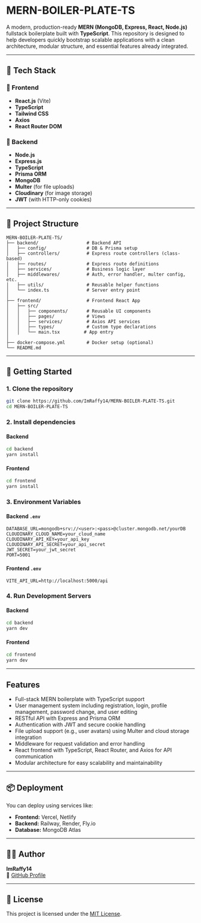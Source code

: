 
# MERN-BOILER-PLATE-TS

A modern, production-ready **MERN (MongoDB, Express, React, Node.js)** fullstack boilerplate built with **TypeScript**. This repository is designed to help developers quickly bootstrap scalable applications with a clean architecture, modular structure, and essential features already integrated.

---

## 🧰 Tech Stack

### 🔹 Frontend
- **React.js** (Vite)
- **TypeScript**
- **Tailwind CSS**
- **Axios**
- **React Router DOM**

### 🔹 Backend
- **Node.js**
- **Express.js**
- **TypeScript**
- **Prisma ORM**
- **MongoDB**
- **Multer** (for file uploads)
- **Cloudinary** (for image storage)
- **JWT** (with HTTP-only cookies)

---

## 📁 Project Structure

```
MERN-BOILER-PLATE-TS/
├── backend/                  # Backend API
│   ├── config/               # DB & Prisma setup
│   ├── controllers/          # Express route controllers (class-based)
│   ├── routes/               # Express route definitions
│   ├── services/             # Business logic layer
│   ├── middlewares/          # Auth, error handler, multer config, etc.
│   ├── utils/                # Reusable helper functions
│   └── index.ts              # Server entry point
│
├── frontend/                 # Frontend React App
│   ├── src/
│   │   ├── components/       # Reusable UI components
│   │   ├── pages/            # Views
│   │   ├── services/         # Axios API services
│   │   ├── types/            # Custom type declarations
│   │   └── main.tsx         # App entry
│
├── docker-compose.yml        # Docker setup (optional)
└── README.md
```

---

## 🚀 Getting Started

### 1. Clone the repository
```bash
git clone https://github.com/ImRaffy14/MERN-BOILER-PLATE-TS.git
cd MERN-BOILER-PLATE-TS
```

### 2. Install dependencies

#### Backend
```bash
cd backend
yarn install
```

#### Frontend
```bash
cd frontend
yarn install
```

### 3. Environment Variables

#### Backend `.env`
```env
DATABASE_URL=mongodb+srv://<user>:<pass>@cluster.mongodb.net/yourDB
CLOUDINARY_CLOUD_NAME=your_cloud_name
CLOUDINARY_API_KEY=your_api_key
CLOUDINARY_API_SECRET=your_api_secret
JWT_SECRET=your_jwt_secret
PORT=5001
```

#### Frontend `.env`
```env
VITE_API_URL=http://localhost:5000/api
```

### 4. Run Development Servers

#### Backend
```bash
cd backend
yarn dev
```

#### Frontend
```bash
cd frontend
yarn dev
```

---

## Features

- Full-stack MERN boilerplate with TypeScript support
- User management system including registration, login, profile management, password change, and user editing
- RESTful API with Express and Prisma ORM
- Authentication with JWT and secure cookie handling
- File upload support (e.g., user avatars) using Multer and cloud storage integration
- Middleware for request validation and error handling
- React frontend with TypeScript, React Router, and Axios for API communication
- Modular architecture for easy scalability and maintainability


---

## 📦 Deployment

You can deploy using services like:

- **Frontend:** Vercel, Netlify
- **Backend:** Railway, Render, Fly.io
- **Database:** MongoDB Atlas

---

## 👨‍💻 Author

**ImRaffy14**  
🔗 [GitHub Profile](https://github.com/ImRaffy14)

---

## 📄 License

This project is licensed under the [MIT License](./LICENSE).

